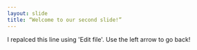 ```yaml
---
layout: slide
title: “Welcome to our second slide!”
---
```

I repalced this line using 'Edit file'.
Use the left arrow to go back!
